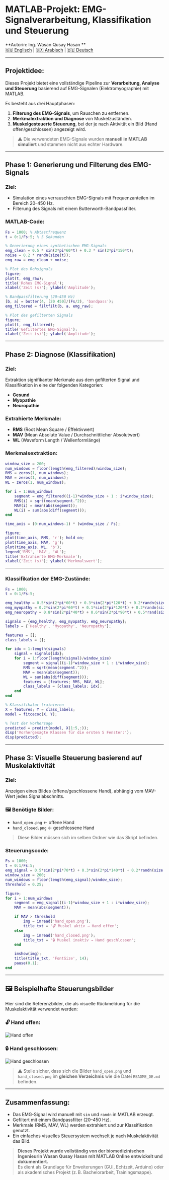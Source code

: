 #  MATLAB-Projekt: EMG-Signalverarbeitung, Klassifikation und Steuerung

 **Autorin: Ing. Wasan Qusay Hasan **  
 [🇬🇧 Englisch](README.md) | [🇸🇦 Arabisch](README_AR.md) | [🇩🇪 Deutsch](README_DE.md)

---

##  Projektidee:

Dieses Projekt bietet eine vollständige Pipeline zur **Verarbeitung, Analyse und Steuerung** basierend auf EMG-Signalen (Elektromyographie) mit MATLAB.

Es besteht aus drei Hauptphasen:

1. **Filterung des EMG-Signals**, um Rauschen zu entfernen.  
2. **Merkmalextraktion und Diagnose** von Muskelzuständen.  
3. **Muskelgesteuerte Steuerung**, bei der je nach Aktivität ein Bild (Hand offen/geschlossen) angezeigt wird.

> ⚠️ Die verwendeten EMG-Signale wurden **manuell in MATLAB simuliert** und stammen nicht aus echter Hardware.

---

##  Phase 1: Generierung und Filterung des EMG-Signals

###  Ziel:

* Simulation eines verrauschten EMG-Signals mit Frequenzanteilen im Bereich 20–450 Hz.  
* Filterung des Signals mit einem Butterworth-Bandpassfilter.

###  MATLAB-Code:

```matlab
Fs = 1000; % Abtastfrequenz
t = 0:1/Fs:5; % 5 Sekunden

% Generierung eines synthetischen EMG-Signals
emg_clean = 0.5 * sin(2*pi*60*t) + 0.3 * sin(2*pi*150*t);
noise = 0.2 * randn(size(t));
emg_raw = emg_clean + noise;

% Plot des Rohsignals
figure;
plot(t, emg_raw);
title('Rohes EMG-Signal');
xlabel('Zeit (s)'); ylabel('Amplitude');

% Bandpassfilterung (20–450 Hz)
[b, a] = butter(4, [20 450]/(Fs/2), 'bandpass');
emg_filtered = filtfilt(b, a, emg_raw);

% Plot des gefilterten Signals
figure;
plot(t, emg_filtered);
title('Gefiltertes EMG-Signal');
xlabel('Zeit (s)'); ylabel('Amplitude');
```

---

##  Phase 2: Diagnose (Klassifikation)

###  Ziel:

Extraktion signifikanter Merkmale aus dem gefilterten Signal und Klassifikation in eine der folgenden Kategorien:

- **Gesund**  
- **Myopathie**  
- **Neuropathie**

###  Extrahierte Merkmale:

- **RMS** (Root Mean Square / Effektivwert)  
- **MAV** (Mean Absolute Value / Durchschnittlicher Absolutwert)  
- **WL** (Waveform Length / Wellenformlänge)

###  Merkmalsextraktion:

```matlab
window_size = 200;
num_windows = floor(length(emg_filtered)/window_size);
RMS = zeros(1, num_windows);
MAV = zeros(1, num_windows);
WL = zeros(1, num_windows);

for i = 1:num_windows
    segment = emg_filtered((i-1)*window_size + 1 : i*window_size);
    RMS(i) = sqrt(mean(segment.^2));
    MAV(i) = mean(abs(segment));
    WL(i) = sum(abs(diff(segment)));
end

time_axis = (0:num_windows-1) * (window_size / Fs);

figure;
plot(time_axis, RMS, 'r'); hold on;
plot(time_axis, MAV, 'g');
plot(time_axis, WL, 'b');
legend('RMS', 'MAV', 'WL');
title('Extrahierte EMG-Merkmale');
xlabel('Zeit (s)'); ylabel('Merkmalswert');
```

---

###  Klassifikation der EMG-Zustände:

```matlab
Fs = 1000;
t = 0:1/Fs:5;

emg_healthy = 0.5*sin(2*pi*60*t) + 0.3*sin(2*pi*120*t) + 0.2*randn(size(t));
emg_myopathy = 0.2*sin(2*pi*60*t) + 0.1*sin(2*pi*120*t) + 0.2*randn(size(t));
emg_neuropathy = 0.8*sin(2*pi*40*t) + 0.6*sin(2*pi*90*t) + 0.5*rand(size(t));

signals = {emg_healthy, emg_myopathy, emg_neuropathy};
labels = {'Healthy', 'Myopathy', 'Neuropathy'};

features = [];
class_labels = [];

for idx = 1:length(signals)
    signal = signals{idx};
    for i = 1:floor(length(signal)/window_size)
        segment = signal((i-1)*window_size + 1 : i*window_size);
        RMS = sqrt(mean(segment.^2));
        MAV = mean(abs(segment));
        WL = sum(abs(diff(segment)));
        features = [features; RMS, MAV, WL];
        class_labels = [class_labels; idx];
    end
end

% Klassifikator trainieren
X = features; Y = class_labels;
model = fitcecoc(X, Y);

% Test der Vorhersage
predicted = predict(model, X(1:5,:));
disp('Vorhergesagte Klassen für die ersten 5 Fenster:');
disp(predicted);
```

---

##  Phase 3: Visuelle Steuerung basierend auf Muskelaktivität

###  Ziel:

Anzeigen eines Bildes (offene/geschlossene Hand), abhängig vom MAV-Wert jedes Signalabschnitts.

### 🖼 Benötigte Bilder:

- `hand_open.png`  ← offene Hand  
- `hand_closed.png`  ← geschlossene Hand  

> Diese Bilder müssen sich im selben Ordner wie das Skript befinden.

###  Steuerungscode:

```matlab
Fs = 1000;
t = 0:1/Fs:5;
emg_signal = 0.5*sin(2*pi*70*t) + 0.3*sin(2*pi*140*t) + 0.2*randn(size(t));
window_size = 200;
num_windows = floor(length(emg_signal)/window_size);
threshold = 0.25;

figure;
for i = 1:num_windows
    segment = emg_signal((i-1)*window_size + 1 : i*window_size);
    MAV = mean(abs(segment));

    if MAV > threshold
        img = imread('hand_open.png');
        title_txt = '🔓 Muskel aktiv → Hand offen';
    else
        img = imread('hand_closed.png');
        title_txt = '🔒 Muskel inaktiv → Hand geschlossen';
    end

    imshow(img);
    title(title_txt, 'FontSize', 14);
    pause(0.1);
end
```
---

## 🖼️ Beispielhafte Steuerungsbilder

Hier sind die Referenzbilder, die als visuelle Rückmeldung für die Muskelaktivität verwendet werden:

### 🔓 Hand offen:
![Hand offen](hand_open.png)

### 🔒 Hand geschlossen:
![Hand geschlossen](hand_closed.png)

> ⚠️ Stelle sicher, dass sich die Bilder `hand_open.png` und `hand_closed.png` im **gleichen Verzeichnis** wie die Datei `README_DE.md` befinden.

---

##  Zusammenfassung:

-  Das EMG-Signal wird manuell mit `sin` und `randn` in MATLAB erzeugt.  
-  Gefiltert mit einem Bandpassfilter (20–450 Hz).  
-  Merkmale (RMS, MAV, WL) werden extrahiert und zur Klassifikation genutzt.  
-  Ein einfaches visuelles Steuersystem wechselt je nach Muskelaktivität das Bild.

>  **Dieses Projekt wurde vollständig von der biomedizinischen Ingenieurin Wasan Qusay Hasan  mit MATLAB Online entwickelt und dokumentiert.**  
> Es dient als Grundlage für Erweiterungen (GUI, Echtzeit, Arduino) oder als akademisches Projekt (z. B. Bachelorarbeit, Trainingsmappe).
